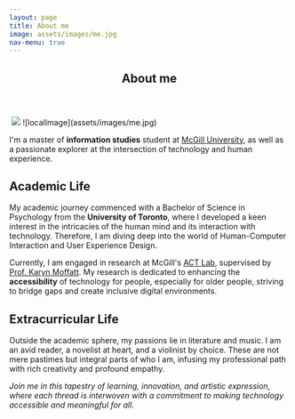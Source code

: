 ```yaml
---
layout: page
title: About me
image: assets/images/me.jpg
nav-menu: true
---
```


<!-- Main -->
<div id="main" class="alt">

<!-- One -->
<section id="one">
	<div class="inner">
		<header class="major">
			<h1>About me</h1>
		</header>

<img src="{% link assets/images/me.jpg %}" alt="" />
<img src="./assets/images/me.JPG">
![localImage](assets/images/me.jpg)

<p> I'm a master of <strong>information studies</strong> student at <a href="https://www.mcgill.ca/">McGill University</a>, as well as a passionate explorer at the intersection of technology and human experience.</p>

<!-- Content -->
<h2 id="content">Academic Life</h2>
<p> My academic journey commenced with a Bachelor of Science in Psychology from the <strong>University of Toronto</strong>, where I developed a keen interest in the intricacies of the human mind and its interaction with technology. Therefore, I am diving deep into the world of Human-Computer Interaction and User Experience Design.</p>

<p> Currently, I am engaged in research at McGill's <a href="https://act.mcgill.ca/">ACT Lab</a>, supervised by <a href="https://act.mcgill.ca/karyn/">Prof. Karyn Moffatt</a>. My research is dedicated to enhancing the <strong>accessibility</strong> of technology for people, especially for older people, striving to bridge gaps and create inclusive digital environments.</p>

<!-- Content -->
<h2 id="content">Extracurricular Life</h2>
<p>Outside the academic sphere, my passions lie in literature and music. I am an avid reader, a novelist at heart, and a violinist by choice. These are not mere pastimes but integral parts of who I am, infusing my professional path with rich creativity and profound empathy.</p>


<i>Join me in this tapestry of learning, innovation, and artistic expression, where each thread is interwoven with a commitment to making technology accessible and meaningful for all.</i>
